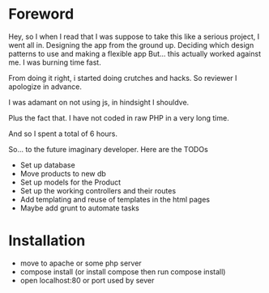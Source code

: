 # Foreword

Hey, so I when I read that I was suppose to take this like a serious project, I went all in.
Designing the app from the ground up. Deciding which design patterns to use and making a flexible app
But... this actually worked against me. I was burning time fast. 

From doing it right, i started doing crutches
and hacks. So reviewer I apologize in advance.

I was adamant on not using js, in hindsight I shouldve.

Plus the fact that. I have not coded in raw PHP in a very long time. 

And so I spent a total of 6 hours.

So...  to the future imaginary developer. Here are the TODOs

* Set up database
* Move products to new db
* Set up models for the Product
* Set up the working controllers and their routes
* Add templating and reuse of templates in the html pages
* Maybe add grunt to automate tasks

# Installation

* move to apache or some php server
* compose install (or install compose then run compose install)
* open localhost:80 or port used by sever